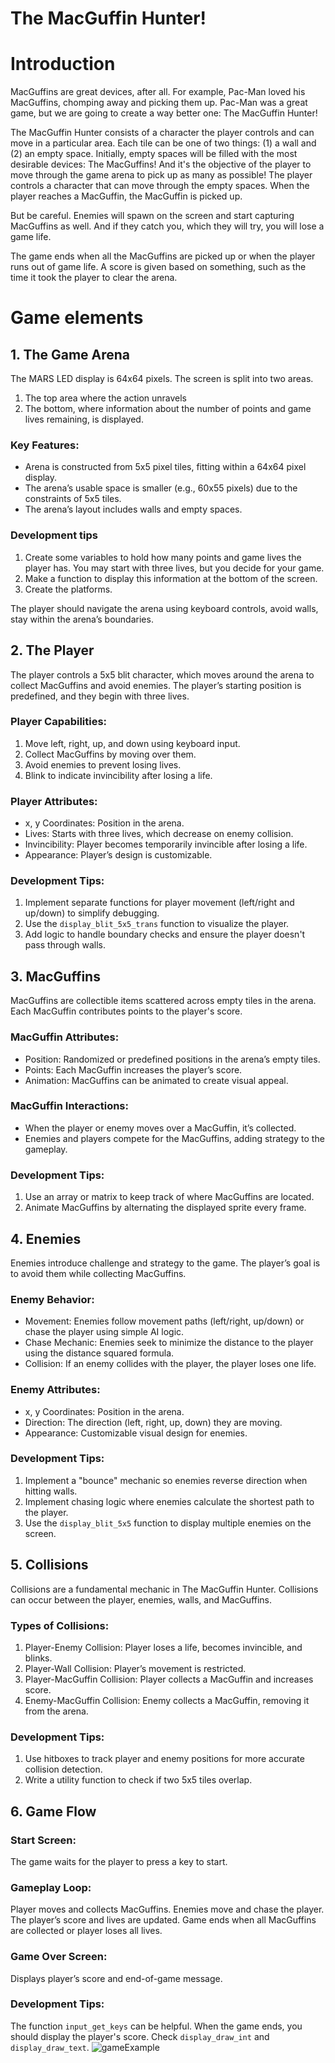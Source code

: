 # The MacGuffin Hunter!

# Introduction

MacGuffins are great devices, after all. For example, Pac-Man loved his MacGuffins, chomping away and picking them up. Pac-Man was a great game, but we are going to create a way better one: The MacGuffin Hunter!

The MacGuffin Hunter consists of a character the player controls and can move in a particular area. Each tile can be one of two things: (1) a wall and (2) an empty space. Initially, empty spaces will be filled with the most desirable devices: The MacGuffins! And it's the objective of the player to move through the game arena to pick up as many as possible!
The player controls a character that can move through the empty spaces. When the player reaches a MacGuffin, the MacGuffin is picked up.

But be careful. Enemies will spawn on the screen and start capturing MacGuffins as well. And if they catch you, which they will try, you will lose a game life.

The game ends when all the MacGuffins are picked up or when the player runs out of game life. A score is given based on something, such as the time it took the player to clear the arena.


# Game elements

## 1. The Game Arena

The MARS LED display is 64x64 pixels.
The screen is split into two areas.
1. The top area where the action unravels
2. The bottom, where information about the number of points and game lives remaining, is displayed.

### Key Features:

* Arena is constructed from 5x5 pixel tiles, fitting within a 64x64 pixel display.
* The arena’s usable space is smaller (e.g., 60x55 pixels) due to the constraints of 5x5 tiles.
* The arena’s layout includes walls and empty spaces.

### Development tips

1. Create some variables to hold how many points and game lives the player has. You may start with three lives, but you decide for your game.
2. Make a function to display this information at the bottom of the screen.
3. Create the platforms.

The player should navigate the arena using keyboard controls, avoid walls, stay within the arena’s boundaries.


## 2. The Player

The player controls a 5x5 blit character, which moves around the arena to collect MacGuffins and avoid enemies. The player’s starting position is predefined, and they begin with three lives.

### Player Capabilities:

1. Move left, right, up, and down using keyboard input.
2. Collect MacGuffins by moving over them.
3. Avoid enemies to prevent losing lives.
4. Blink to indicate invincibility after losing a life.

### Player Attributes:

* x, y Coordinates: Position in the arena.
* Lives: Starts with three lives, which decrease on enemy collision.
* Invincibility: Player becomes temporarily invincible after losing a life.
* Appearance: Player’s design is customizable.

### Development Tips:

1. Implement separate functions for player movement (left/right and up/down) to simplify debugging.
2. Use the `display_blit_5x5_trans` function to visualize the player.
3. Add logic to handle boundary checks and ensure the player doesn't pass through walls.

## 3. MacGuffins

MacGuffins are collectible items scattered across empty tiles in the arena. Each MacGuffin contributes points to the player's score.

### MacGuffin Attributes:

* Position: Randomized or predefined positions in the arena’s empty tiles.
* Points: Each MacGuffin increases the player’s score.
* Animation: MacGuffins can be animated to create visual appeal.

### MacGuffin Interactions:

* When the player or enemy moves over a MacGuffin, it’s collected.
* Enemies and players compete for the MacGuffins, adding strategy to the gameplay.

### Development Tips:

1. Use an array or matrix to keep track of where MacGuffins are located.
2. Animate MacGuffins by alternating the displayed sprite every frame.


## 4. Enemies

Enemies introduce challenge and strategy to the game. The player’s goal is to avoid them while collecting MacGuffins.

### Enemy Behavior:

* Movement: Enemies follow movement paths (left/right, up/down) or chase the player using simple AI logic.
* Chase Mechanic: Enemies seek to minimize the distance to the player using the distance squared formula.
* Collision: If an enemy collides with the player, the player loses one life.

### Enemy Attributes:

* x, y Coordinates: Position in the arena.
* Direction: The direction (left, right, up, down) they are moving.
* Appearance: Customizable visual design for enemies.

### Development Tips:

1. Implement a "bounce" mechanic so enemies reverse direction when hitting walls.
2. Implement chasing logic where enemies calculate the shortest path to the player.
3. Use the `display_blit_5x5` function to display multiple enemies on the screen.


## 5. Collisions

Collisions are a fundamental mechanic in The MacGuffin Hunter. Collisions can occur between the player, enemies, walls, and MacGuffins.

### Types of Collisions:

1. Player-Enemy Collision: Player loses a life, becomes invincible, and blinks.
2. Player-Wall Collision: Player’s movement is restricted.
3. Player-MacGuffin Collision: Player collects a MacGuffin and increases score.
4. Enemy-MacGuffin Collision: Enemy collects a MacGuffin, removing it from the arena.

### Development Tips:

1. Use hitboxes to track player and enemy positions for more accurate collision detection.
2. Write a utility function to check if two 5x5 tiles overlap.


## 6. Game Flow

### Start Screen:
The game waits for the player to press a key to start.

### Gameplay Loop:

Player moves and collects MacGuffins.
Enemies move and chase the player.
The player’s score and lives are updated.
Game ends when all MacGuffins are collected or player loses all lives.

### Game Over Screen:
Displays player’s score and end-of-game message.

### Development Tips:

The function `input_get_keys` can be helpful.
When the game ends, you should display the player's score. Check `display_draw_int` and `display_draw_text`.
![gameExample](https://github.com/user-attachments/assets/c2d03f15-8143-4d1a-ae69-d9c784c34bde)
